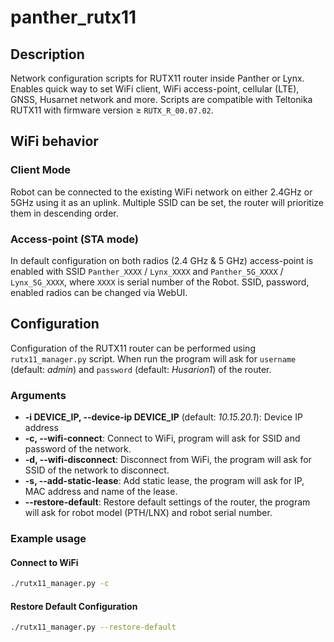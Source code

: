 # panther_rutx11

## Description

Network configuration scripts for RUTX11 router inside Panther or Lynx. Enables quick way to set WiFi client, WiFi access-point, cellular (LTE), GNSS, Husarnet network and more.
Scripts are compatible with Teltonika RUTX11 with firmware version ≥ `RUTX_R_00.07.02`.

## WiFi behavior

### Client Mode

Robot can be connected to the existing WiFi network on either 2.4GHz or 5GHz using it as an uplink. Multiple SSID can be set, the router will prioritize them in descending order.

### Access-point (STA mode)

In default configuration on both radios (2.4 GHz & 5 GHz) access-point is enabled with SSID `Panther_XXXX` / `Lynx_XXXX` and `Panther_5G_XXXX` / `Lynx_5G_XXXX`, where `XXXX` is serial number of the Robot. SSID, password, enabled radios can be changed via WebUI.

## Configuration

Configuration of the RUTX11 router can be performed using `rutx11_manager.py` script. When run the program will ask for `username` (default: *admin*) and `password` (default: *Husarion1*) of the router.

### Arguments

- **-i DEVICE_IP, --device-ip DEVICE_IP** (default: *10.15.20.1*): Device IP address
- **-c, --wifi-connect**: Connect to WiFi, program will ask for SSID and password of the network.
- **-d, --wifi-disconnect**: Disconnect from WiFi, the program will ask for SSID of the network to disconnect.
- **-s, --add-static-lease**: Add static lease, the program will ask for IP, MAC address and name of the lease.
- **--restore-default**: Restore default settings of the router, the program will ask for robot model (PTH/LNX) and robot serial number.
### Example usage

#### Connect to WiFi

```bash
./rutx11_manager.py -c
```

#### Restore Default Configuration

```bash
./rutx11_manager.py --restore-default
```
